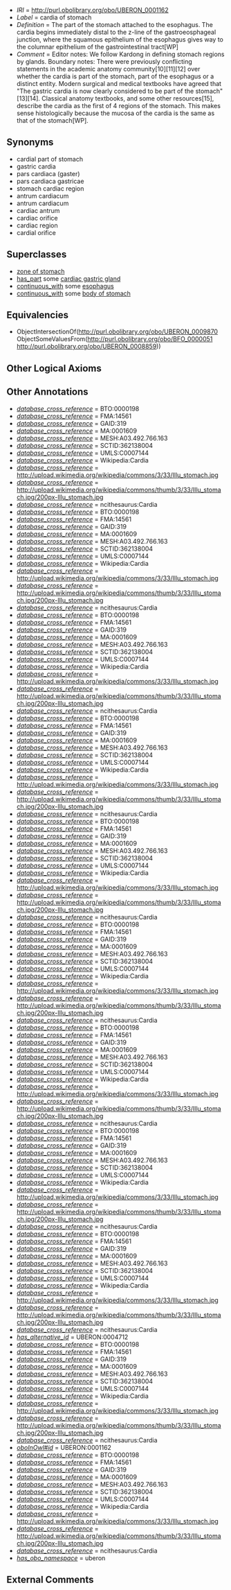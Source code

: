  * *IRI* = http://purl.obolibrary.org/obo/UBERON_0001162
 * *Label* = cardia of stomach
 * *Definition* = The part of the stomach attached to the esophagus. The cardia begins immediately distal to the z-line of the gastroeosphageal junction, where the squamous epithelium of the esophagus gives way to the columnar epithelium of the gastrointestinal tract[WP]
 * *Comment* = Editor notes: We follow Kardong in defining stomach regions by glands. Boundary notes: There were previously conflicting statements in the academic anatomy community[10][11][12] over whether the cardia is part of the stomach, part of the esophagus or a distinct entity. Modern surgical and medical textbooks have agreed that "The gastric cardia is now clearly considered to be part of the stomach"[13][14]. Classical anatomy textbooks, and some other resources[15], describe the cardia as the first of 4 regions of the stomach. This makes sense histologically because the mucosa of the cardia is the same as that of the stomach[WP].

## Synonyms

 * cardial part of stomach
 * gastric cardia
 * pars cardiaca (gaster)
 * pars cardiaca gastricae
 * stomach cardiac region
 * antrum cardiacum
 * antrum cardiacum
 * cardiac antrum
 * cardiac orifice
 * cardiac region
 * cardial orifice

## Superclasses

 * [zone of stomach](../../UBERON/70/UBERON_0009870.md)
 * [has_part](../../BFO/51/BFO_0000051.md) some [cardiac gastric gland](../../UBERON/59/UBERON_0008859.md)
 * [continuous_with](../../FMA/72/FMA_85972.md) some [esophagus](../../UBERON/43/UBERON_0001043.md)
 * [continuous_with](../../FMA/72/FMA_85972.md) some [body of stomach](../../UBERON/61/UBERON_0001161.md)

## Equivalencies

 * ObjectIntersectionOf(<http://purl.obolibrary.org/obo/UBERON_0009870> ObjectSomeValuesFrom(<http://purl.obolibrary.org/obo/BFO_0000051> <http://purl.obolibrary.org/obo/UBERON_0008859>))

## Other Logical Axioms


## Other Annotations

 * *[database_cross_reference](../../ef/oboInOwl#hasDbXref.md)* = BTO:0000198
 * *[database_cross_reference](../../ef/oboInOwl#hasDbXref.md)* = FMA:14561
 * *[database_cross_reference](../../ef/oboInOwl#hasDbXref.md)* = GAID:319
 * *[database_cross_reference](../../ef/oboInOwl#hasDbXref.md)* = MA:0001609
 * *[database_cross_reference](../../ef/oboInOwl#hasDbXref.md)* = MESH:A03.492.766.163
 * *[database_cross_reference](../../ef/oboInOwl#hasDbXref.md)* = SCTID:362138004
 * *[database_cross_reference](../../ef/oboInOwl#hasDbXref.md)* = UMLS:C0007144
 * *[database_cross_reference](../../ef/oboInOwl#hasDbXref.md)* = Wikipedia:Cardia
 * *[database_cross_reference](../../ef/oboInOwl#hasDbXref.md)* = http://upload.wikimedia.org/wikipedia/commons/3/33/Illu_stomach.jpg
 * *[database_cross_reference](../../ef/oboInOwl#hasDbXref.md)* = http://upload.wikimedia.org/wikipedia/commons/thumb/3/33/Illu_stomach.jpg/200px-Illu_stomach.jpg
 * *[database_cross_reference](../../ef/oboInOwl#hasDbXref.md)* = ncithesaurus:Cardia
 * *[database_cross_reference](../../ef/oboInOwl#hasDbXref.md)* = BTO:0000198
 * *[database_cross_reference](../../ef/oboInOwl#hasDbXref.md)* = FMA:14561
 * *[database_cross_reference](../../ef/oboInOwl#hasDbXref.md)* = GAID:319
 * *[database_cross_reference](../../ef/oboInOwl#hasDbXref.md)* = MA:0001609
 * *[database_cross_reference](../../ef/oboInOwl#hasDbXref.md)* = MESH:A03.492.766.163
 * *[database_cross_reference](../../ef/oboInOwl#hasDbXref.md)* = SCTID:362138004
 * *[database_cross_reference](../../ef/oboInOwl#hasDbXref.md)* = UMLS:C0007144
 * *[database_cross_reference](../../ef/oboInOwl#hasDbXref.md)* = Wikipedia:Cardia
 * *[database_cross_reference](../../ef/oboInOwl#hasDbXref.md)* = http://upload.wikimedia.org/wikipedia/commons/3/33/Illu_stomach.jpg
 * *[database_cross_reference](../../ef/oboInOwl#hasDbXref.md)* = http://upload.wikimedia.org/wikipedia/commons/thumb/3/33/Illu_stomach.jpg/200px-Illu_stomach.jpg
 * *[database_cross_reference](../../ef/oboInOwl#hasDbXref.md)* = ncithesaurus:Cardia
 * *[database_cross_reference](../../ef/oboInOwl#hasDbXref.md)* = BTO:0000198
 * *[database_cross_reference](../../ef/oboInOwl#hasDbXref.md)* = FMA:14561
 * *[database_cross_reference](../../ef/oboInOwl#hasDbXref.md)* = GAID:319
 * *[database_cross_reference](../../ef/oboInOwl#hasDbXref.md)* = MA:0001609
 * *[database_cross_reference](../../ef/oboInOwl#hasDbXref.md)* = MESH:A03.492.766.163
 * *[database_cross_reference](../../ef/oboInOwl#hasDbXref.md)* = SCTID:362138004
 * *[database_cross_reference](../../ef/oboInOwl#hasDbXref.md)* = UMLS:C0007144
 * *[database_cross_reference](../../ef/oboInOwl#hasDbXref.md)* = Wikipedia:Cardia
 * *[database_cross_reference](../../ef/oboInOwl#hasDbXref.md)* = http://upload.wikimedia.org/wikipedia/commons/3/33/Illu_stomach.jpg
 * *[database_cross_reference](../../ef/oboInOwl#hasDbXref.md)* = http://upload.wikimedia.org/wikipedia/commons/thumb/3/33/Illu_stomach.jpg/200px-Illu_stomach.jpg
 * *[database_cross_reference](../../ef/oboInOwl#hasDbXref.md)* = ncithesaurus:Cardia
 * *[database_cross_reference](../../ef/oboInOwl#hasDbXref.md)* = BTO:0000198
 * *[database_cross_reference](../../ef/oboInOwl#hasDbXref.md)* = FMA:14561
 * *[database_cross_reference](../../ef/oboInOwl#hasDbXref.md)* = GAID:319
 * *[database_cross_reference](../../ef/oboInOwl#hasDbXref.md)* = MA:0001609
 * *[database_cross_reference](../../ef/oboInOwl#hasDbXref.md)* = MESH:A03.492.766.163
 * *[database_cross_reference](../../ef/oboInOwl#hasDbXref.md)* = SCTID:362138004
 * *[database_cross_reference](../../ef/oboInOwl#hasDbXref.md)* = UMLS:C0007144
 * *[database_cross_reference](../../ef/oboInOwl#hasDbXref.md)* = Wikipedia:Cardia
 * *[database_cross_reference](../../ef/oboInOwl#hasDbXref.md)* = http://upload.wikimedia.org/wikipedia/commons/3/33/Illu_stomach.jpg
 * *[database_cross_reference](../../ef/oboInOwl#hasDbXref.md)* = http://upload.wikimedia.org/wikipedia/commons/thumb/3/33/Illu_stomach.jpg/200px-Illu_stomach.jpg
 * *[database_cross_reference](../../ef/oboInOwl#hasDbXref.md)* = ncithesaurus:Cardia
 * *[database_cross_reference](../../ef/oboInOwl#hasDbXref.md)* = BTO:0000198
 * *[database_cross_reference](../../ef/oboInOwl#hasDbXref.md)* = FMA:14561
 * *[database_cross_reference](../../ef/oboInOwl#hasDbXref.md)* = GAID:319
 * *[database_cross_reference](../../ef/oboInOwl#hasDbXref.md)* = MA:0001609
 * *[database_cross_reference](../../ef/oboInOwl#hasDbXref.md)* = MESH:A03.492.766.163
 * *[database_cross_reference](../../ef/oboInOwl#hasDbXref.md)* = SCTID:362138004
 * *[database_cross_reference](../../ef/oboInOwl#hasDbXref.md)* = UMLS:C0007144
 * *[database_cross_reference](../../ef/oboInOwl#hasDbXref.md)* = Wikipedia:Cardia
 * *[database_cross_reference](../../ef/oboInOwl#hasDbXref.md)* = http://upload.wikimedia.org/wikipedia/commons/3/33/Illu_stomach.jpg
 * *[database_cross_reference](../../ef/oboInOwl#hasDbXref.md)* = http://upload.wikimedia.org/wikipedia/commons/thumb/3/33/Illu_stomach.jpg/200px-Illu_stomach.jpg
 * *[database_cross_reference](../../ef/oboInOwl#hasDbXref.md)* = ncithesaurus:Cardia
 * *[database_cross_reference](../../ef/oboInOwl#hasDbXref.md)* = BTO:0000198
 * *[database_cross_reference](../../ef/oboInOwl#hasDbXref.md)* = FMA:14561
 * *[database_cross_reference](../../ef/oboInOwl#hasDbXref.md)* = GAID:319
 * *[database_cross_reference](../../ef/oboInOwl#hasDbXref.md)* = MA:0001609
 * *[database_cross_reference](../../ef/oboInOwl#hasDbXref.md)* = MESH:A03.492.766.163
 * *[database_cross_reference](../../ef/oboInOwl#hasDbXref.md)* = SCTID:362138004
 * *[database_cross_reference](../../ef/oboInOwl#hasDbXref.md)* = UMLS:C0007144
 * *[database_cross_reference](../../ef/oboInOwl#hasDbXref.md)* = Wikipedia:Cardia
 * *[database_cross_reference](../../ef/oboInOwl#hasDbXref.md)* = http://upload.wikimedia.org/wikipedia/commons/3/33/Illu_stomach.jpg
 * *[database_cross_reference](../../ef/oboInOwl#hasDbXref.md)* = http://upload.wikimedia.org/wikipedia/commons/thumb/3/33/Illu_stomach.jpg/200px-Illu_stomach.jpg
 * *[database_cross_reference](../../ef/oboInOwl#hasDbXref.md)* = ncithesaurus:Cardia
 * *[database_cross_reference](../../ef/oboInOwl#hasDbXref.md)* = BTO:0000198
 * *[database_cross_reference](../../ef/oboInOwl#hasDbXref.md)* = FMA:14561
 * *[database_cross_reference](../../ef/oboInOwl#hasDbXref.md)* = GAID:319
 * *[database_cross_reference](../../ef/oboInOwl#hasDbXref.md)* = MA:0001609
 * *[database_cross_reference](../../ef/oboInOwl#hasDbXref.md)* = MESH:A03.492.766.163
 * *[database_cross_reference](../../ef/oboInOwl#hasDbXref.md)* = SCTID:362138004
 * *[database_cross_reference](../../ef/oboInOwl#hasDbXref.md)* = UMLS:C0007144
 * *[database_cross_reference](../../ef/oboInOwl#hasDbXref.md)* = Wikipedia:Cardia
 * *[database_cross_reference](../../ef/oboInOwl#hasDbXref.md)* = http://upload.wikimedia.org/wikipedia/commons/3/33/Illu_stomach.jpg
 * *[database_cross_reference](../../ef/oboInOwl#hasDbXref.md)* = http://upload.wikimedia.org/wikipedia/commons/thumb/3/33/Illu_stomach.jpg/200px-Illu_stomach.jpg
 * *[database_cross_reference](../../ef/oboInOwl#hasDbXref.md)* = ncithesaurus:Cardia
 * *[database_cross_reference](../../ef/oboInOwl#hasDbXref.md)* = BTO:0000198
 * *[database_cross_reference](../../ef/oboInOwl#hasDbXref.md)* = FMA:14561
 * *[database_cross_reference](../../ef/oboInOwl#hasDbXref.md)* = GAID:319
 * *[database_cross_reference](../../ef/oboInOwl#hasDbXref.md)* = MA:0001609
 * *[database_cross_reference](../../ef/oboInOwl#hasDbXref.md)* = MESH:A03.492.766.163
 * *[database_cross_reference](../../ef/oboInOwl#hasDbXref.md)* = SCTID:362138004
 * *[database_cross_reference](../../ef/oboInOwl#hasDbXref.md)* = UMLS:C0007144
 * *[database_cross_reference](../../ef/oboInOwl#hasDbXref.md)* = Wikipedia:Cardia
 * *[database_cross_reference](../../ef/oboInOwl#hasDbXref.md)* = http://upload.wikimedia.org/wikipedia/commons/3/33/Illu_stomach.jpg
 * *[database_cross_reference](../../ef/oboInOwl#hasDbXref.md)* = http://upload.wikimedia.org/wikipedia/commons/thumb/3/33/Illu_stomach.jpg/200px-Illu_stomach.jpg
 * *[database_cross_reference](../../ef/oboInOwl#hasDbXref.md)* = ncithesaurus:Cardia
 * *[database_cross_reference](../../ef/oboInOwl#hasDbXref.md)* = BTO:0000198
 * *[database_cross_reference](../../ef/oboInOwl#hasDbXref.md)* = FMA:14561
 * *[database_cross_reference](../../ef/oboInOwl#hasDbXref.md)* = GAID:319
 * *[database_cross_reference](../../ef/oboInOwl#hasDbXref.md)* = MA:0001609
 * *[database_cross_reference](../../ef/oboInOwl#hasDbXref.md)* = MESH:A03.492.766.163
 * *[database_cross_reference](../../ef/oboInOwl#hasDbXref.md)* = SCTID:362138004
 * *[database_cross_reference](../../ef/oboInOwl#hasDbXref.md)* = UMLS:C0007144
 * *[database_cross_reference](../../ef/oboInOwl#hasDbXref.md)* = Wikipedia:Cardia
 * *[database_cross_reference](../../ef/oboInOwl#hasDbXref.md)* = http://upload.wikimedia.org/wikipedia/commons/3/33/Illu_stomach.jpg
 * *[database_cross_reference](../../ef/oboInOwl#hasDbXref.md)* = http://upload.wikimedia.org/wikipedia/commons/thumb/3/33/Illu_stomach.jpg/200px-Illu_stomach.jpg
 * *[database_cross_reference](../../ef/oboInOwl#hasDbXref.md)* = ncithesaurus:Cardia
 * *[has_alternative_id](../../Id/oboInOwl#hasAlternativeId.md)* = UBERON:0004712
 * *[database_cross_reference](../../ef/oboInOwl#hasDbXref.md)* = BTO:0000198
 * *[database_cross_reference](../../ef/oboInOwl#hasDbXref.md)* = FMA:14561
 * *[database_cross_reference](../../ef/oboInOwl#hasDbXref.md)* = GAID:319
 * *[database_cross_reference](../../ef/oboInOwl#hasDbXref.md)* = MA:0001609
 * *[database_cross_reference](../../ef/oboInOwl#hasDbXref.md)* = MESH:A03.492.766.163
 * *[database_cross_reference](../../ef/oboInOwl#hasDbXref.md)* = SCTID:362138004
 * *[database_cross_reference](../../ef/oboInOwl#hasDbXref.md)* = UMLS:C0007144
 * *[database_cross_reference](../../ef/oboInOwl#hasDbXref.md)* = Wikipedia:Cardia
 * *[database_cross_reference](../../ef/oboInOwl#hasDbXref.md)* = http://upload.wikimedia.org/wikipedia/commons/3/33/Illu_stomach.jpg
 * *[database_cross_reference](../../ef/oboInOwl#hasDbXref.md)* = http://upload.wikimedia.org/wikipedia/commons/thumb/3/33/Illu_stomach.jpg/200px-Illu_stomach.jpg
 * *[database_cross_reference](../../ef/oboInOwl#hasDbXref.md)* = ncithesaurus:Cardia
 * *[oboInOwl#id](../../id/oboInOwl#id.md)* = UBERON:0001162
 * *[database_cross_reference](../../ef/oboInOwl#hasDbXref.md)* = BTO:0000198
 * *[database_cross_reference](../../ef/oboInOwl#hasDbXref.md)* = FMA:14561
 * *[database_cross_reference](../../ef/oboInOwl#hasDbXref.md)* = GAID:319
 * *[database_cross_reference](../../ef/oboInOwl#hasDbXref.md)* = MA:0001609
 * *[database_cross_reference](../../ef/oboInOwl#hasDbXref.md)* = MESH:A03.492.766.163
 * *[database_cross_reference](../../ef/oboInOwl#hasDbXref.md)* = SCTID:362138004
 * *[database_cross_reference](../../ef/oboInOwl#hasDbXref.md)* = UMLS:C0007144
 * *[database_cross_reference](../../ef/oboInOwl#hasDbXref.md)* = Wikipedia:Cardia
 * *[database_cross_reference](../../ef/oboInOwl#hasDbXref.md)* = http://upload.wikimedia.org/wikipedia/commons/3/33/Illu_stomach.jpg
 * *[database_cross_reference](../../ef/oboInOwl#hasDbXref.md)* = http://upload.wikimedia.org/wikipedia/commons/thumb/3/33/Illu_stomach.jpg/200px-Illu_stomach.jpg
 * *[database_cross_reference](../../ef/oboInOwl#hasDbXref.md)* = ncithesaurus:Cardia
 * *[has_obo_namespace](../../ce/oboInOwl#hasOBONamespace.md)* = uberon

## External Comments

